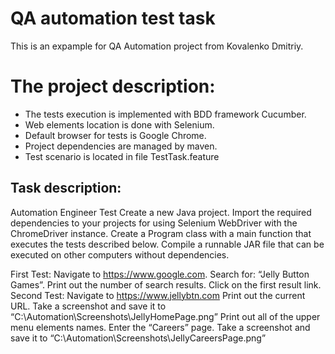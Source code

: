 # QA automation test task
This is an expample for QA Automation project from Kovalenko Dmitriy.

# The project description:
* The tests execution is implemented with BDD framework Cucumber.
* Web elements location is done with Selenium.
* Default browser for tests is Google Chrome.
* Project dependencies are managed by maven.
* Test scenario is located in file TestTask.feature

## Task description:
Automation Engineer Test
Create a new Java project.
Import the required dependencies to your projects for using Selenium WebDriver with the ChromeDriver instance.
Create a Program class with a main function that executes the tests described below.
Compile a runnable JAR file that can be executed on other computers without dependencies.

First Test:
Navigate to https://www.google.com.
Search for: “Jelly Button Games”.
Print out the number of search results.
Click on the first result link.
Second Test:
Navigate to https://www.jellybtn.com
Print out the current URL.
Take a screenshot and save it to “C:\Automation\Screenshots\JellyHomePage.png”
Print out all of the upper menu elements names.
Enter the “Careers” page.
Take a screenshot and save it to “C:\Automation\Screenshots\JellyCareersPage.png”
